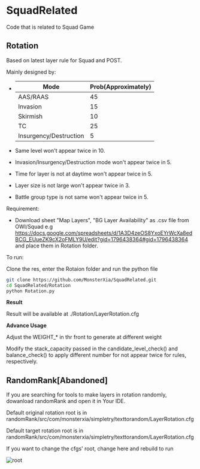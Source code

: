 # SquadRelated

Code that is related to Squad Game

## Rotation

Based on latest layer rule for Squad and POST.

Mainly designed by:

- | Mode                   | Prob(Approximately) |
	| ---------------------- | ------------------- |
	| AAS/RAAS               | 45                  |
	| Invasion               | 15                  |
	| Skirmish               | 10                  |
	| TC                     | 25                  |
	| Insurgency/Destruction | 5                   |

- Same level won't appear twice in 10.
- Invasion/Insurgency/Destruction mode won't appear twice in 5.
- Time for layer is not at daytime won't appear twice in 5.
- Layer size is not large won't appear twice in 3.
- Battle group type is not same won't appear twice in 5.

Requirement:

- Download sheet "Map Layers", "BG Layer Availability" as .csv file from OWI/Squad e.g https://docs.google.com/spreadsheets/d/1A3D4zeOS8YxoEYrWcXa8edBCG_EUueZK9cX2oFMLY9U/edit?gid=1796438364#gid=1796438364 and place them in Rotation folder.

To run:

Clone the res, enter the Rotaion folder and run the python file

```bash
git clone https://github.com/MonsterXia/SquadRelated.git
cd SquadRelated/Rotation
python Rotation.py
```

**Result**

Result will be available at ./Rotation/LayerRotation.cfg

**Advance Usage**

Adjust the WEIGHT_* in thr front to generate at different weight

Modify the stack_capacity passed in the candidate_level_check() and balance_check() to apply different number for not appear twice for rules, respectively.

## RandomRank[Abandoned]

If you are searching for tools to make layers in rotation randomly, dowanload randomRank and open it in Your IDE.

Default original rotation root is in randomRank/src/com/monsterxia/simpletry/texttorandom/LayerRotation.cfg

Default target rotation root is in randomRank/src/com/monsterxia/simpletry/texttorandom/LayerRotation.cfg

If you want to change the cfgs' root, change here and rebuild to run

![root](https://s2.loli.net/2023/04/17/VEto4SB2AzaJlcD.png)
